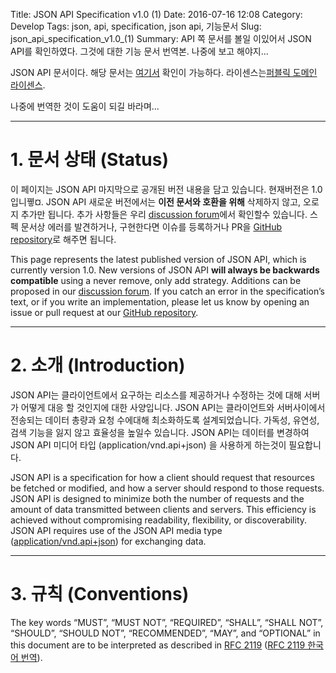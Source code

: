 Title: JSON API Specification v1.0 (1)
Date: 2016-07-16 12:08
Category: Develop
Tags: json, api, specification, json api, 기능문서
Slug: json_api_specification_v1.0_(1)
Summary: API 쪽 문서를 볼일 이있어서 JSON API를 확인하였다. 그것에 대한 기능 문서 번역본. 나중에 보고 해야지...

JSON API 문서이다. 해당 문서는 [여기서](http://jsonapi.org/format/) 확인이 가능하다. 라이센스는[퍼블릭 도메인 라이센스](https://creativecommons.org/publicdomain/zero/1.0/).

나중에 번역한 것이 도움이 되길 바라며...

---

# 1. 문서 상태 (Status)

이 페이지는 JSON API 마지막으로 공개된 버전 내용을 담고 있습니다. 현재버전은 1.0 입니뀋¤. JSON API 새로운 버전에서는 **이전 문서와 호환을 위해** 삭제하지 않고, 오로지 추가만 됩니다. 추가 사항들은 우리 [discussion forum](http://discuss.jsonapi.org/)에서 확인할수 있습니다.
스펙 문서상 에러를 발견하거나, 구현한다면 이슈를 등록하거나 PR을 [GitHub repository](https://github.com/json-api/json-api)로 해주면 됩니다.

This page represents the latest published version of JSON API, which is currently version 1.0. New versions of JSON API **will always be backwards compatible** using a never remove, only add strategy. Additions can be proposed in our [discussion forum](http://discuss.jsonapi.org/).
If you catch an error in the specification’s text, or if you write an implementation, please let us know by opening an issue or pull request at our [GitHub repository](https://github.com/json-api/json-api).

---

# 2. 소개 (Introduction)

JSON API는 클라이언트에서 요구하는 리소스를 제공하거나 수정하는 것에 대해 서버가 어떻게 대응 할 것인지에 대한 사양입니다.
JSON API는 클라이언트와 서버사이에서 전송되는 데이터 총량과 요청 수에대해 최소화하도록 설계되었습니다. 가독성, 유연성, 검색 기능을 잃지 않고 효율성을 높일수 있습니다.
JSON API는 데이터를 변경하여 JSON API 미디어 타입 (application/vnd.api+json) 을 사용하게 하는것이 필요합니다.

JSON API is a specification for how a client should request that resources be fetched or modified, and how a server should respond to those requests.
JSON API is designed to minimize both the number of requests and the amount of data transmitted between clients and servers. This efficiency is achieved without compromising readability, flexibility, or discoverability.
JSON API requires use of the JSON API media type ([application/vnd.api+json](http://www.iana.org/assignments/media-types/application/vnd.api+json)) for exchanging data.

---

# 3. 규칙 (Conventions)

The key words “MUST”, “MUST NOT”, “REQUIRED”, “SHALL”, “SHALL NOT”, “SHOULD”, “SHOULD NOT”, “RECOMMENDED”, “MAY”, and “OPTIONAL” in this document are to be interpreted as described in [RFC 2119](http://tools.ietf.org/html/rfc2119) ([RFC 2119 한국어 번역](http://techhtml.github.io/rfc/RFC2119.html)).

